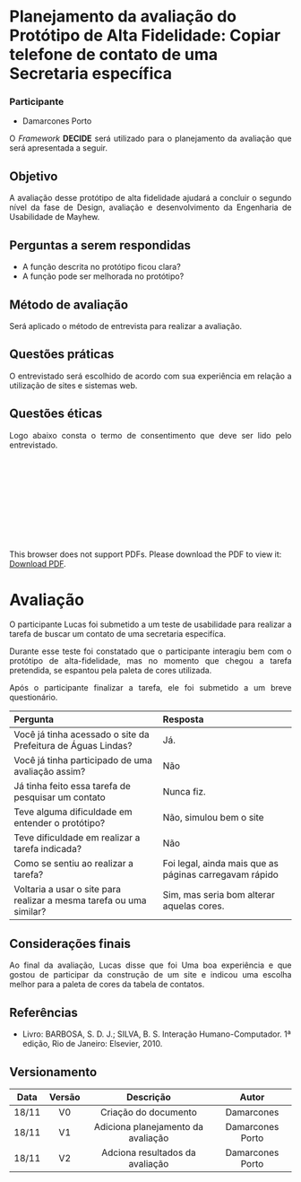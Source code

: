 # Planejamento da avaliação do Protótipo de Alta Fidelidade: Copiar telefone de contato de uma Secretaria específica  

### Participante
- Damarcones Porto

<p align="justify">O <i>Framework</i> <b>DECIDE</b> será utilizado para o planejamento da avaliação que será apresentada a seguir.</p>

## Objetivo

<p align="justify">A avaliação desse protótipo de alta fidelidade ajudará a concluir o segundo nível da fase de Design, avaliação e desenvolvimento da Engenharia de Usabilidade de Mayhew.</p>

##  Perguntas a serem respondidas

- A função descrita no protótipo ficou clara?
- A função pode ser melhorada no protótipo?

##  Método de avaliação

<p align="justify"> Será aplicado o método de entrevista para realizar a avaliação.</p>

##  Questões práticas

<p align="justify">O entrevistado será escolhido de acordo com sua experiência em relação a utilização de sites e sistemas web.</p>

##  Questões éticas

<p align="justify">Logo abaixo consta o termo de consentimento que deve ser lido pelo entrevistado.</p>

<object data="../../imagens/TERMO_DE_CONSENTIMENTO_prot_alta.pdf" type="application/pdf" width="700px" height="500px">
<embed src="../../imagens/TERMO_DE_CONSENTIMENTO_prot_alta.pdf">
        <p>This browser does not support PDFs. Please download the PDF to view it: <a href="../../imagens/TERMO_DE_CONSENTIMENTO_prot_alta.pdf">Download PDF</a>.</p>
    </embed>
</object>
 
# Avaliação 

<p align="justify">O participante Lucas foi submetido a um teste de usabilidade para realizar a tarefa de buscar um contato de uma secretaria especifíca.</p>
<p align="justify">Durante esse teste foi constatado que o participante interagiu bem com o protótipo de alta-fidelidade, mas no momento que chegou a tarefa pretendida, se espantou pela paleta de cores utilizada.</p>
<p align="justify"> Após o participante finalizar a tarefa, ele foi submetido a um breve questionário.</p>

|Pergunta                                                           |Resposta|
|:------------------------------------------------------------------|:-------|
|Você já tinha acessado o site da Prefeitura de Águas Lindas?       |Já.|
|Você já tinha participado de uma avaliação assim?                  |Não|
|Já tinha feito essa tarefa de pesquisar um contato                 |Nunca fiz.|
|Teve alguma dificuldade em entender o protótipo?                   |Não, simulou bem o site|
|Teve dificuldade em realizar a tarefa indicada?                    |Não|
|Como se sentiu ao realizar a tarefa?                               |Foi legal, ainda mais que as páginas carregavam rápido|
|Voltaria a usar o site para realizar a mesma tarefa ou uma similar?|Sim, mas seria bom alterar aquelas cores.|

## Considerações finais

<p align="justify"> Ao final da avaliação, Lucas disse que foi Uma boa experiência e que gostou de participar da construção de um site e indicou uma escolha melhor para a paleta de cores da tabela de contatos.</p>

## Referências

- Livro: BARBOSA, S. D. J.; SILVA, B. S. Interação Humano-Computador. 1ª edição, Rio de Janeiro: Elsevier, 2010.


## Versionamento

| Data | Versão |           Descrição             |    Autor    |
|:----:|:------:|:-------------------------------:|:-----------:|
|18/11 |V0      |     Criação do documento        |Damarcones  |
|18/11 |V1      | Adiciona planejamento da avaliação| Damarcones Porto|
|18/11 |V2      | Adciona resultados da avaliação | Damarcones Porto|